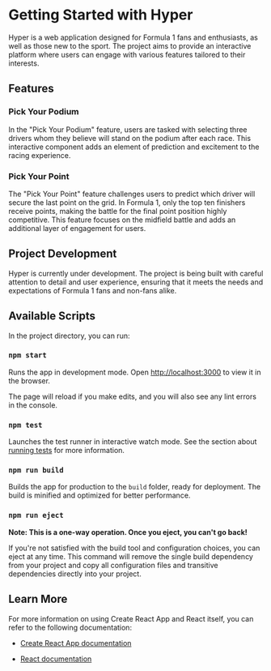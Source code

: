 # Getting Started with Hyper

Hyper is a web application designed for Formula 1 fans and enthusiasts, as well as those new to the sport. The project aims to provide an interactive platform where users can engage with various features tailored to their interests.

## Features

### Pick Your Podium
In the "Pick Your Podium" feature, users are tasked with selecting three drivers whom they believe will stand on the podium after each race. This interactive component adds an element of prediction and excitement to the racing experience.

### Pick Your Point
The "Pick Your Point" feature challenges users to predict which driver will secure the last point on the grid. In Formula 1, only the top ten finishers receive points, making the battle for the final point position highly competitive. This feature focuses on the midfield battle and adds an additional layer of engagement for users.

## Project Development
Hyper is currently under development. The project is being built with careful attention to detail and user experience, ensuring that it meets the needs and expectations of Formula 1 fans and non-fans alike.

## Available Scripts

In the project directory, you can run:

### `npm start`

Runs the app in development mode.
Open [http://localhost:3000](http://localhost:3000) to view it in the browser.

The page will reload if you make edits, and you will also see any lint errors in the console.

### `npm test`

Launches the test runner in interactive watch mode. See the section about [running tests](https://facebook.github.io/create-react-app/docs/running-tests) for more information.

### `npm run build`

Builds the app for production to the `build` folder, ready for deployment. The build is minified and optimized for better performance.

### `npm run eject`

**Note: This is a one-way operation. Once you eject, you can't go back!**

If you're not satisfied with the build tool and configuration choices, you can eject at any time. This command will remove the single build dependency from your project and copy all configuration files and transitive dependencies directly into your project.

## Learn More

For more information on using Create React App and React itself, you can refer to the following documentation:

- [Create React App documentation](https://facebook.github.io/create-react-app/docs/getting-started)

- [React documentation](https://reactjs.org/docs)

